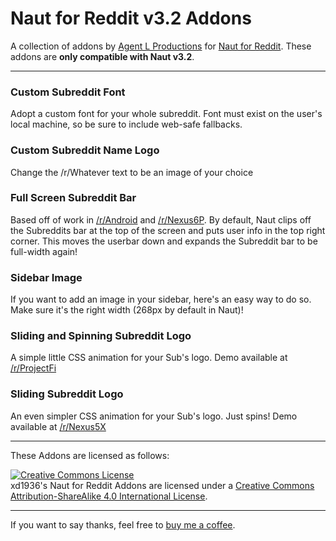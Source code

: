 # Naut for Reddit v3.2 Addons

A collection of addons by [Agent L Productions](http://agentl.productions) for [Naut for Reddit](https://github.com/Axel--/Naut-for-reddit). These addons are **only compatible with Naut v3.2**.

- - -

### Custom Subreddit Font

Adopt a custom font for your whole subreddit. Font must exist on the user's local machine, so be sure to include web-safe fallbacks.

### Custom Subreddit Name Logo

Change the /r/Whatever text to be an image of your choice

### Full Screen Subreddit Bar

Based off of work in [/r/Android](https://reddit.com/r/Android) and [/r/Nexus6P](https://reddit.com/r/Nexus6P). By default, Naut clips off the Subreddits bar at the top of the screen and puts user info in the top right corner. This moves the userbar down and expands the Subreddit bar to be full-width again!

### Sidebar Image

If you want to add an  image in your sidebar, here's an easy way to do so. Make sure it's the right width (268px by default in Naut)!

### Sliding and Spinning Subreddit Logo

A simple little CSS animation for your Sub's logo. Demo available at [/r/ProjectFi](https://reddit.com/r/ProjectFi)

### Sliding Subreddit Logo

An even simpler CSS animation for your Sub's logo. Just spins! Demo available at [/r/Nexus5X](https://reddit.com/r/Nexus5X)

- - -

These Addons are licensed as follows:  

[![Creative Commons License](https://i.creativecommons.org/l/by-sa/4.0/88x31.png)](http://creativecommons.org/licenses/by-sa/4.0/)  
<span xmlns:dct="http://purl.org/dc/terms/" property="dct:title">xd1936's Naut for Reddit Addons</span> are licensed under a [Creative Commons Attribution-ShareAlike 4.0 International License](http://creativecommons.org/licenses/by-sa/4.0/).

- - -

If you want to say thanks, feel free to [buy me a coffee](https://www.paypal.com/cgi-bin/webscr?cmd=_s-xclick&hosted_button_id=D9SUF7D2LG7NQ).
